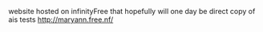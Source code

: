 website hosted on infinityFree that hopefully will one day be direct copy of ais tests
http://maryann.free.nf/
